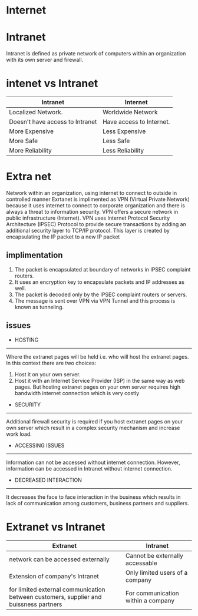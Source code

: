# Internet

# Intranet
Intranet is defined as private network of computers within an organization with its own server and firewall.

# intenet vs Intranet

| Intranet                        | Internet                 |
| ------------------------------- | ------------------------ |
| Localized Network.              | Worldwide Network        |
| Doesn't have access to Intranet | Have access to Internet. |
| More Expensive                  | Less Expensive           |
| More Safe                       | Less Safe                |
| More Reliability                | Less Reliability         |

# Extra net
Network within an organization, using internet to connect to outside in controlled manner
Exrtanet is implimented as VPN (Virtual Private Network) because it uses internet to connect to corporate organization and there is always a threat to information security.
VPN offers a secure network in public infrastructure (Internet).
VPN uses Internet Protocol Security Architecture (IPSEC) Protocol to provide secure transactions by adding an additional security layer to TCP/IP protocol.
This layer is created by encapsulating the IP packet to a new IP packet

implimentation
----
1. The packet is encapsulated at boundary of networks in IPSEC complaint routers.
2. It uses an encryption key to encapsulate packets and IP addresses as well.
3. The packet is decoded only by the IPSEC complaint routers or servers.
4. The message is sent over VPN via VPN Tunnel and this process is known as tunneling.

issues
---

- HOSTING
----
Where the extranet pages will be held i.e. who will host the extranet pages.
In this context there are two choices:
1. Host it on your own server.
2. Host it with an Internet Service Provider (ISP) in the same way as web pages.
But hosting extranet pages on your own server requires high bandwidth internet connection which is very costly

- SECURITY
----
Additional firewall security is required if you host extranet pages on your own server which result in a complex security mechanism and increase work load.

- ACCESSING ISSUES
---
Information can not be accessed without internet connection. However, information can be accessed in Intranet without internet connection.

- DECREASED INTERACTION
---
It decreases the face to face interaction in the business which results in lack of communication among customers, business partners and suppliers.
# Extranet vs Intranet

| Extranet                                                                              | Intranet                           |
| ------------------------------------------------------------------------------------- | ---------------------------------- |
| network can be accessed externally                                                    | Cannot be externally accessable    |
| Extension of company's Intranet                                                       | Only limited users of a company    |
| for limited external communication between customers, supplier and buissness partners | For communication within a company |

